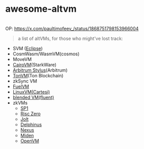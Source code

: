 # awesome-altvm
<br> OP: https://x.com/paultimofeev_/status/1868751798153966004
> a list of altVMs, for those who might've lost track:

- SVM ([Eclipse](https://www.eclipse.xyz/))
- CosmWasm/WasmVM(cosmos)
- MoveVM
- [CairoVM](https://github.com/lambdaclass/cairo-vm)(StarkWare)
- [Arbitrum Stylus](https://github.com/OffchainLabs/stylus)(Arbitrum)
- [TonVM](https://docs.ton.org/v3/documentation/tvm/tvm-overview)(Ton Blockchain)
- zkSync VM
- [FuelVM](https://github.com/FuelLabs/fuel-vm)
- [LinuxVM(Cartesi)](https://cartesi.io/)
- [blended VM(fluent)](https://github.com/fluentlabs-xyz)
- zkVMs
  - [SP1](https://github.com/succinctlabs/sp1)
  - [Risc Zero](https://github.com/risc0/risc0)
  - [Jolt](https://github.com/a16z/jolt)
  - [Delphinus](https://github.com/DelphinusLab/zkWasm)
  - [Nexus](https://github.com/nexus-xyz/nexus-zkvm)
  - [Miden](https://github.com/0xPolygonMiden/miden-vm)
  - [OpenVM](https://github.com/openvm-org/openvm)
 
